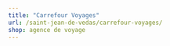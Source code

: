 ```yaml
---
title: "Carrefour Voyages"
url: /saint-jean-de-vedas/carrefour-voyages/
shop: agence de voyage
---
```

